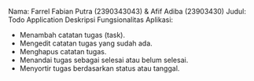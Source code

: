 Nama: Farrel Fabian Putra (2390343043) & Afif Adiba (23903430)
Judul: Todo Application
Deskripsi Fungsionalitas Aplikasi:
- Menambah catatan tugas (task).
- Mengedit catatan tugas yang sudah ada.
- Menghapus catatan tugas.
- Menandai tugas sebagai selesai atau belum selesai.
- Menyortir tugas berdasarkan status atau tanggal.
